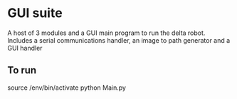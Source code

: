 # GUI suite

A host of 3 modules and a GUI main program to run the delta robot.
Includes a serial communications handler, an image to path generator and a GUI handler

## To run

source /env/bin/activate
python Main.py
